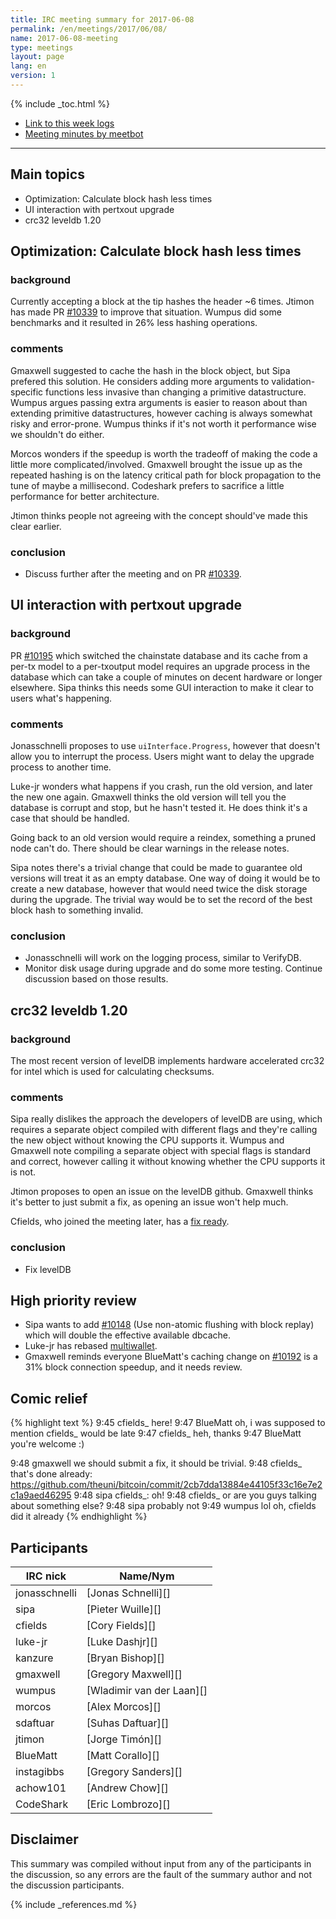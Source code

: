 ```yaml
---
title: IRC meeting summary for 2017-06-08
permalink: /en/meetings/2017/06/08/
name: 2017-06-08-meeting
type: meetings
layout: page
lang: en
version: 1
---
```

{% include _toc.html %}
 
- [Link to this week logs](https://botbot.me/freenode/bitcoin-core-dev/2017-06-08/?msg=86999215&page=2)
- [Meeting minutes by meetbot](http://www.erisian.com.au/meetbot/bitcoin-core-dev/2017/bitcoin-core-dev.2017-06-08-19.00.html)
 
---

## Main topics

- Optimization: Calculate block hash less times
- UI interaction with pertxout upgrade
- crc32 leveldb 1.20

## Optimization: Calculate block hash less times

### background

Currently accepting a block at the tip hashes the header ~6 times. Jtimon has made PR [#10339][] to improve that situation. Wumpus did some benchmarks and it resulted in 26% less hashing operations.

### comments

Gmaxwell suggested to cache the hash in the block object, but Sipa prefered this solution. He considers adding more arguments to validation-specific functions less invasive than changing a primitive datastructure. Wumpus argues passing extra arguments is easier to reason about than extending primitive datastructures, however caching is always somewhat risky and error-prone. Wumpus thinks if it's not worth it performance wise we shouldn't do either.

Morcos wonders if the speedup is worth the tradeoff of making the code a little more complicated/involved. Gmaxwell brought the issue up as the repeated hashing is on the latency critical path for block propagation to the tune of maybe a millisecond. Codeshark prefers to sacrifice a little performance for better architecture.

Jtimon thinks people not agreeing with the concept should've made this clear earlier.

### conclusion

- Discuss further after the meeting and on PR [#10339][].

## UI interaction with pertxout upgrade

### background

PR [#10195][] which switched the chainstate database and its cache from a per-tx model to a per-txoutput model requires an upgrade process in the database which can take a couple of minutes on decent hardware or longer elsewhere. Sipa thinks this needs some GUI interaction to make it clear to users what's happening.

### comments

Jonasschnelli proposes to use `uiInterface.Progress`, however that doesn't allow you to interrupt the process. Users might want to delay the upgrade process to another time. 

Luke-jr wonders what happens if you crash, run the old version, and later the new one again. Gmaxwell thinks the old version will tell you the database is corrupt and stop, but he hasn't tested it. He does think it's a case that should be handled.

Going back to an old version would require a reindex, something a pruned node can't do. There should be clear warnings in the release notes.

Sipa notes there's a trivial change that could be made to guarantee old versions will treat it as an empty database. One way of doing it would be to create a new database, however that would need twice the disk storage during the upgrade. The trivial way would be to set the record of the best block hash to something invalid.

### conclusion

- Jonasschnelli will work on the logging process, similar to VerifyDB.
- Monitor disk usage during upgrade and do some more testing. Continue discussion based on those results.

## crc32 leveldb 1.20

### background

The most recent version of levelDB implements hardware accelerated crc32 for intel which is used for calculating checksums. 

### comments

Sipa really dislikes the approach the developers of levelDB are using, which requires a separate object compiled with different flags and they're calling the new object without knowing the CPU supports it. Wumpus and Gmaxwell note compiling a separate object with special flags is standard and correct, however calling it without knowing whether the CPU supports it is not.

Jtimon proposes to open an issue on the levelDB github. Gmaxwell thinks it's better to just submit a fix, as opening an issue won't help much.

Cfields, who joined the meeting later, has a [fix ready](https://github.com/theuni/bitcoin/commit/2cb7dda13884e44105f33c16e7e2c1a9aed46295).

### conclusion

- Fix levelDB

## High priority review

- Sipa wants to add [#10148][] (Use non-atomic flushing with block replay) which will double the effective available dbcache.
- Luke-jr has rebased [multiwallet][#8694].
- Gmaxwell reminds everyone BlueMatt's caching change on [#10192][] is a 31% block connection speedup, and it needs review.

## Comic relief

{% highlight text %}
9:45   cfields_         here!
9:47   BlueMatt         oh, i was supposed to mention cfields_ would be late
9:47   cfields_         heh, thanks
9:47   BlueMatt         you're welcome :)

9:48   gmaxwell         we should submit a fix, it should be trivial.
9:48   cfields_         that's done already: https://github.com/theuni/bitcoin/commit/2cb7dda13884e44105f33c16e7e2c1a9aed46295
9:48   sipa             cfields_: oh!
9:48   cfields_         or are you guys talking about something else?
9:48   sipa             probably not
9:49   wumpus           lol <long discussion> oh, cfields did it already
{% endhighlight %}

## Participants
 
| IRC nick        | Name/Nym                  |
|-----------------|---------------------------|
| jonasschnelli   | [Jonas Schnelli][]        |
| sipa            | [Pieter Wuille][]         |
| cfields         | [Cory Fields][]           |
| luke-jr         | [Luke Dashjr][]           |
| kanzure         | [Bryan Bishop][]          |
| gmaxwell        | [Gregory Maxwell][]       |
| wumpus          | [Wladimir van der Laan][] |
| morcos          | [Alex Morcos][]           |
| sdaftuar        | [Suhas Daftuar][]         |
| jtimon          | [Jorge Timón][]           |
| BlueMatt        | [Matt Corallo][]          |
| instagibbs      | [Gregory Sanders][]       |
| achow101        | [Andrew Chow][]           |
| CodeShark       | [Eric Lombrozo][]         |

## Disclaimer
 
This summary was compiled without input from any of the participants in the discussion, so any errors are the fault of the summary author and not the discussion participants.

[#10148]: https://github.com/bitcoin/bitcoin/pull/10148
[#10339]: https://github.com/bitcoin/bitcoin/pull/10339
[#10195]: https://github.com/bitcoin/bitcoin/pull/10195
[#8694]: https://github.com/bitcoin/bitcoin/pull/8694
[#10192]: https://github.com/bitcoin/bitcoin/pull/10192

{% include _references.md %}

